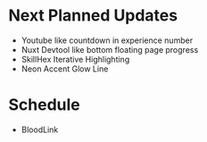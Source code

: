 # Next Planned Updates

- Youtube like countdown in experience number
- Nuxt Devtool like bottom floating page progress
- SkillHex Iterative Highlighting
- Neon Accent Glow Line

# Schedule 

- BloodLink